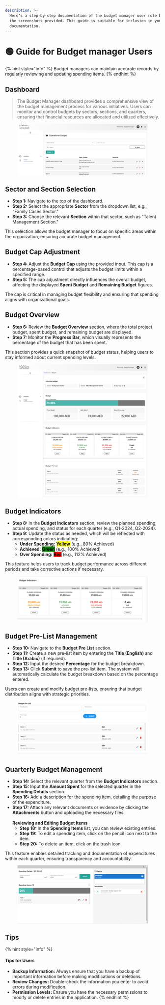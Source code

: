 ```yaml
---
description: >-
  Here’s a step-by-step documentation of the budget manager user role based on
  the screenshots provided. This guide is suitable for inclusion in your product
  documentation.
---
```


# 🟢 Guide for Budget manager Users

{% hint style="info" %}
Budget managers can maintain accurate records by regularly reviewing and updating spending items.
{% endhint %}

## Dashboard

> The Budget Manager dashboard provides a comprehensive view of the budget management process for various initiatives. Users can monitor and control budgets by sectors, sections, and quarters, ensuring that financial resources are allocated and utilized effectively.

<figure><img src="../.gitbook/assets/image (1) (1) (1) (1).png" alt=""><figcaption></figcaption></figure>

## **Sector and Section Selection**

* **Step 1:** Navigate to the top of the dashboard.
* **Step 2:** Select the appropriate **Sector** from the dropdown list, e.g., "Family Cases Sector."
* **Step 3:** Choose the relevant **Section** within that sector, such as "Talent Management Section."

This selection allows the budget manager to focus on specific areas within the organization, ensuring accurate budget management.

## **Budget Cap Adjustment**

* **Step 4:** Adjust the **Budget Cap** using the provided input. This cap is a percentage-based control that adjusts the budget limits within a specified range.
* **Step 5:** The cap adjustment directly influences the overall budget, affecting the displayed **Spent Budget** and **Remaining Budget** figures.

The cap is critical in managing budget flexibility and ensuring that spending aligns with organizational goals.

## **Budget Overview**

* **Step 6:** Review the **Budget Overview** section, where the total project budget, spent budget, and remaining budget are displayed.
* **Step 7:** Monitor the **Progress Bar**, which visually represents the percentage of the budget that has been spent.

This section provides a quick snapshot of budget status, helping users to stay informed about current spending levels.

<figure><img src="../.gitbook/assets/image (1) (1) (1) (1) (1).png" alt=""><figcaption></figcaption></figure>

## **Budget Indicators**

* **Step 8:** In the **Budget Indicators** section, review the planned spending, actual spending, and status for each quarter (e.g., Q1-2024, Q2-2024).
* **Step 9:** Update the status as needed, which will be reflected with corresponding colors indicating:
  * **Under Spending:** <mark style="background-color:yellow;">**Yellow**</mark> (e.g., 80% Achieved)
  * **Achieved:** <mark style="background-color:green;">**Green**</mark> (e.g., 100% Achieved)
  * **Over Spending:** <mark style="background-color:red;">**Red**</mark> (e.g., 112% Achieved)

This feature helps users to track budget performance across different periods and take corrective actions if necessary.

<figure><img src="../.gitbook/assets/image (103).png" alt=""><figcaption></figcaption></figure>

## **Budget Pre-List Management**

* **Step 10:** Navigate to the **Budget Pre List** section.
* **Step 11:** Create a new pre-list item by entering the **Title (English)** and **Title (Arabic)** (if required).
* **Step 12:** Input the desired **Percentage** for the budget breakdown.
* **Step 13:** Click **Submit** to save the pre-list item. The system will automatically calculate the budget breakdown based on the percentage entered.

Users can create and modify budget pre-lists, ensuring that budget distribution aligns with strategic priorities.

<figure><img src="../.gitbook/assets/image (3) (1).png" alt=""><figcaption></figcaption></figure>

## **Quarterly Budget Management**

* **Step 14:** Select the relevant quarter from the **Budget Indicators** section.
* **Step 15:** Input the **Amount Spent** for the selected quarter in the **Spending Details** section.
* **Step 16:** Add a description for the spending item, detailing the purpose of the expenditure.
* **Step 17:** Attach any relevant documents or evidence by clicking the **Attachments** button and uploading the necessary files.\
  \
  **Reviewing and Editing Budget Items**
  * **Step 18:** In the **Spending Items** list, you can review existing entries.
  * **Step 19:** To edit a spending item, click on the pencil icon next to the item.
  * **Step 20:** To delete an item, click on the trash icon.

This feature enables detailed tracking and documentation of expenditures within each quarter, ensuring transparency and accountability.

<figure><img src="../.gitbook/assets/image (4).png" alt=""><figcaption></figcaption></figure>

## Tips

{% hint style="info" %}
#### Tips for Users

* **Backup Information:** Always ensure that you have a backup of important information before making modifications or deletions.
* **Review Changes:** Double-check the information you enter to avoid errors during modification.
* **Permission Levels:** Ensure you have the necessary permissions to modify or delete entries in the application.
{% endhint %}
